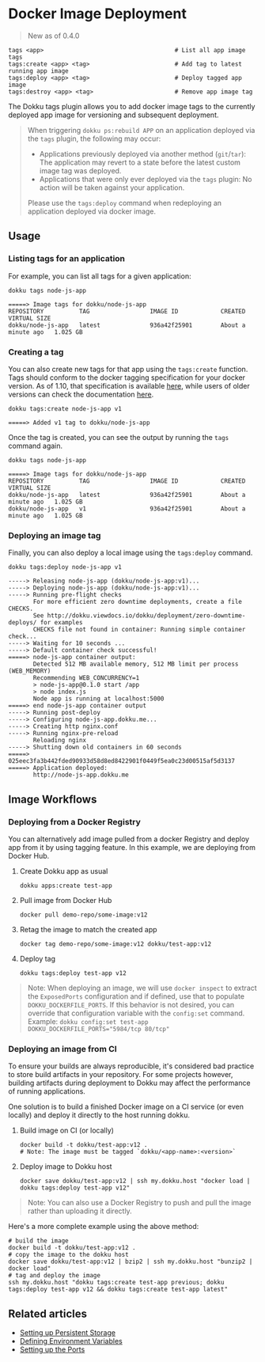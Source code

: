 # Docker Image Deployment

> New as of 0.4.0

```
tags <app>                                     # List all app image tags
tags:create <app> <tag>                        # Add tag to latest running app image
tags:deploy <app> <tag>                        # Deploy tagged app image
tags:destroy <app> <tag>                       # Remove app image tag
```

The Dokku tags plugin allows you to add docker image tags to the currently deployed app image for versioning and subsequent deployment.

> When triggering `dokku ps:rebuild APP` on an application deployed via the `tags` plugin, the following may occur:
>
> - Applications previously deployed via another method (`git`/`tar`): The application may revert to a state before the latest custom image tag was deployed.
> - Applications that were only ever deployed via the `tags` plugin: No action will be taken against your application.
>
> Please use the `tags:deploy` command when redeploying an application deployed via docker image.

## Usage

### Listing tags for an application

For example, you can list all tags for a given application:

```shell
dokku tags node-js-app
```

```
=====> Image tags for dokku/node-js-app
REPOSITORY          TAG                 IMAGE ID            CREATED              VIRTUAL SIZE
dokku/node-js-app   latest              936a42f25901        About a minute ago   1.025 GB
```

### Creating a tag

You can also create new tags for that app using the `tags:create` function. Tags should conform to the docker tagging specification for your docker version. As of 1.10, that specification is available [here](https://github.com/docker/docker/blob/master/image/spec/v1.1.md), while users of older versions can check the documentation [here](https://github.com/docker/docker/blob/master/image/spec/v1.md).

```shell
dokku tags:create node-js-app v1
```

```
=====> Added v1 tag to dokku/node-js-app
```

Once the tag is created, you can see the output by running the `tags` command again.

```shell
dokku tags node-js-app
```

```
=====> Image tags for dokku/node-js-app
REPOSITORY          TAG                 IMAGE ID            CREATED              VIRTUAL SIZE
dokku/node-js-app   latest              936a42f25901        About a minute ago   1.025 GB
dokku/node-js-app   v1                  936a42f25901        About a minute ago   1.025 GB
```

### Deploying an image tag

Finally, you can also deploy a local image using the `tags:deploy` command.

```shell
dokku tags:deploy node-js-app v1
```

```
-----> Releasing node-js-app (dokku/node-js-app:v1)...
-----> Deploying node-js-app (dokku/node-js-app:v1)...
-----> Running pre-flight checks
       For more efficient zero downtime deployments, create a file CHECKS.
       See http://dokku.viewdocs.io/dokku/deployment/zero-downtime-deploys/ for examples
       CHECKS file not found in container: Running simple container check...
-----> Waiting for 10 seconds ...
-----> Default container check successful!
=====> node-js-app container output:
       Detected 512 MB available memory, 512 MB limit per process (WEB_MEMORY)
       Recommending WEB_CONCURRENCY=1
       > node-js-app@0.1.0 start /app
       > node index.js
       Node app is running at localhost:5000
=====> end node-js-app container output
-----> Running post-deploy
-----> Configuring node-js-app.dokku.me...
-----> Creating http nginx.conf
-----> Running nginx-pre-reload
       Reloading nginx
-----> Shutting down old containers in 60 seconds
=====> 025eec3fa3b442fded90933d58d8ed8422901f0449f5ea0c23d00515af5d3137
=====> Application deployed:
       http://node-js-app.dokku.me
```

## Image Workflows

### Deploying from a Docker Registry

You can alternatively add image pulled from a docker Registry and deploy app from it by using tagging feature. In this example, we are deploying from Docker Hub.

1. Create Dokku app as usual

    ```shell
    dokku apps:create test-app
    ```

2. Pull image from Docker Hub

    ```shell
    docker pull demo-repo/some-image:v12
    ```

3. Retag the image to match the created app

    ```shell
    docker tag demo-repo/some-image:v12 dokku/test-app:v12
    ```

4. Deploy tag

    ```shell
    dokku tags:deploy test-app v12
    ```

> Note: When deploying an image, we will use `docker inspect` to extract the `ExposedPorts` configuration and if defined, use that to populate `DOKKU_DOCKERFILE_PORTS`. If this behavior is not desired, you can override that configuration variable with the `config:set` command.
> Example: `dokku config:set test-app DOKKU_DOCKERFILE_PORTS="5984/tcp 80/tcp"`

### Deploying an image from CI

To ensure your builds are always reproducible, it's considered bad practice to store build
artifacts in your repository. For some projects however, building artifacts during deployment
to Dokku may affect the performance of running applications.

One solution is to build a finished Docker image on a CI service (or even locally) and deploy
it directly to the host running dokku.

1. Build image on CI (or locally)

    ```shell
    docker build -t dokku/test-app:v12 .
    # Note: The image must be tagged `dokku/<app-name>:<version>`
    ```

2. Deploy image to Dokku host

    ```shell
    docker save dokku/test-app:v12 | ssh my.dokku.host "docker load | dokku tags:deploy test-app v12"
    ```

> Note: You can also use a Docker Registry to push and pull
> the image rather than uploading it directly.

Here's a more complete example using the above method:

```shell
# build the image
docker build -t dokku/test-app:v12 .
# copy the image to the dokku host
docker save dokku/test-app:v12 | bzip2 | ssh my.dokku.host "bunzip2 | docker load"
# tag and deploy the image
ssh my.dokku.host "dokku tags:create test-app previous; dokku tags:deploy test-app v12 && dokku tags:create test-app latest"
```

## Related articles
- [Setting up Persistent Storage](/docs/advanced-usage/persistent-storage.md)
- [Defining Environment Variables](/docs/configuration/environment-variables.md)
- [Setting up the Ports](/docs/advanced-usage/proxy-management.md)
